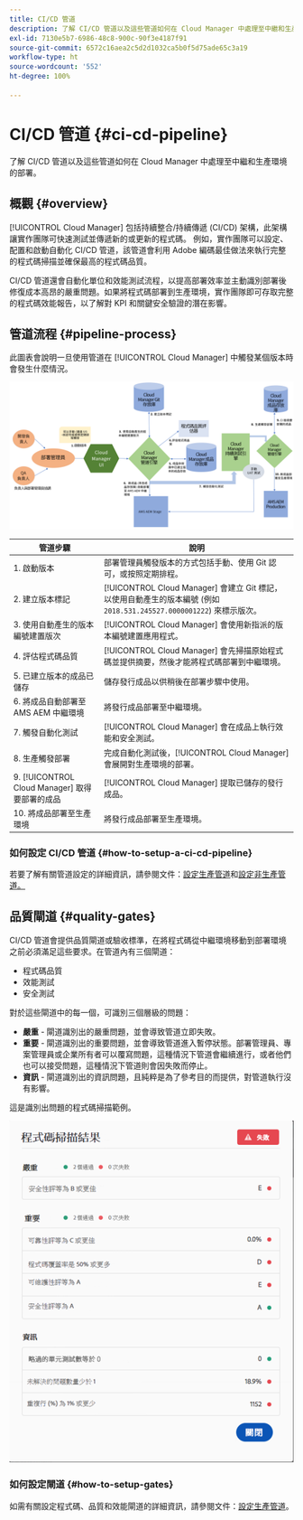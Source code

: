 ```yaml
---
title: CI/CD 管道
description: 了解 CI/CD 管道以及這些管道如何在 Cloud Manager 中處理至中繼和生產環境的部署。
exl-id: 7130e5b7-6986-48c8-900c-90f3e4187f91
source-git-commit: 6572c16aea2c5d2d1032ca5b0f5d75ade65c3a19
workflow-type: ht
source-wordcount: '552'
ht-degree: 100%

---
```



# CI/CD 管道 {#ci-cd-pipeline}

了解 CI/CD 管道以及這些管道如何在 Cloud Manager 中處理至中繼和生產環境的部署。

## 概觀 {#overview}

[!UICONTROL Cloud Manager] 包括持續整合/持續傳遞 (CI/CD) 架構，此架構讓實作團隊可快速測試並傳遞新的或更新的程式碼。 例如，實作團隊可以設定、配置和啟動自動化 CI/CD 管道，該管道會利用 Adob&#x200B;&#x200B;e 編碼最佳做法來執行完整的程式碼掃描並確保最高的程式碼品質。

CI/CD 管道還會自動化單位和效能測試流程，以提高部署效率並主動識別部署後修復成本高昂的嚴重問題。如果將程式碼部署到生產環境，實作團隊即可存取完整的程式碼效能報告，以了解對 KPI 和關鍵安全驗證的潛在影響。

## 管道流程 {#pipeline-process}

此圖表會說明一旦使用管道在 [!UICONTROL Cloud Manager] 中觸發某個版本時會發生什麼情況。

![管道流程](/help/assets/screen_shot_2018-05-30at82457pm.png)

| 管道步驟 | 說明 |
|---|---|
| 1. 啟動版本 | 部署管理員觸發版本的方式包括手動、使用 Git 認可，或按照定期排程。 |
| 2. 建立版本標記 | [!UICONTROL Cloud Manager] 會建立 Git 標記，以使用自動產生的版本編號 (例如 `2018.531.245527.0000001222`) 來標示版次。 |
| 3. 使用自動產生的版本編號建置版次 | [!UICONTROL Cloud Manager] 會使用新指派的版本編號建置應用程式。 |
| 4. 評估程式碼品質 | [!UICONTROL Cloud Manager] 會先掃描原始程式碼並提供摘要，然後才能將程式碼部署到中繼環境。 |
| 5. 已建立版本的成品已儲存 | 儲存發行成品以供稍後在部署步驟中使用。 |
| 6. 將成品自動部署至 AMS AEM 中繼環境 | 將發行成品部署至中繼環境。 |
| 7. 觸發自動化測試 | [!UICONTROL Cloud Manager] 會在成品上執行效能和安全測試。 |
| 8. 生產觸發部署 | 完成自動化測試後，[!UICONTROL Cloud Manager] 會展開對生產環境的部署。 |
| 9. [!UICONTROL Cloud Manager] 取得要部署的成品 | [!UICONTROL Cloud Manager] 提取已儲存的發行成品。 |
| 10. 將成品部署至生產環境 | 將發行成品部署至生產環境。 |

### 如何設定 CI/CD 管道 {#how-to-setup-a-ci-cd-pipeline}

若要了解有關管道設定的詳細資訊，請參閱文件：[設定生產管道](/help/using/production-pipelines.md)和[設定非生產管道。](/help/using/non-production-pipelines.md)

## 品質閘道 {#quality-gates}

CI/CD 管道會提供品質閘道或驗收標準，在將程式碼從中繼環境移動到部署環境之前必須滿足這些要求。在管道內有三個閘道：

* 程式碼品質
* 效能測試
* 安全測試

對於這些閘道中的每一個，可識別三個層級的問題：

* **嚴重** - 閘道識別出的嚴重問題，並會導致管道立即失敗。
* **重要** - 閘道識別出的重要問題，並會導致管道進入暫停狀態。部署管理員、專案管理員或企業所有者可以覆寫問題，這種情況下管道會繼續進行，或者他們也可以接受問題，這種情況下管道則會因失敗而停止。
* **資訊** - 閘道識別出的資訊問題，且純粹是為了參考目的而提供，對管道執行沒有影響。

這是識別出問題的程式碼掃描範例。

![程式碼掃描範例](/help/assets/quality-gate-failed.png)

### 如何設定閘道 {#how-to-setup-gates}

如需有關設定程式碼、品質和效能閘道的詳細資訊，請參閱文件：[設定生產管道](/help/using/production-pipelines.md)。
